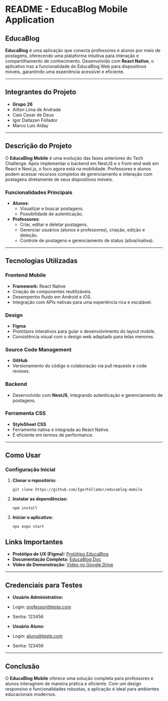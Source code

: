 README - EducaBlog Mobile Application
=====================================

EducaBlog
---------

**EducaBlog** é uma aplicação que conecta professores e alunos por meio de postagens, oferecendo uma plataforma intuitiva para interação e compartilhamento de conhecimento. Desenvolvido com **React Native**, o aplicativo traz a funcionalidade do EducaBlog Web para dispositivos móveis, garantindo uma experiência acessível e eficiente.

* * *

Integrantes do Projeto
----------------------

*   **Grupo 26**
*   Ailton Lima de Andrade
*   Caio Cesar de Deus
*   Igor Dallazen Follador
*   Marco Luis Alday

* * *

Descrição do Projeto
--------------------

O **EducaBlog Mobile** é uma evolução das fases anteriores do Tech Challenge. Após implementar o backend em NestJS e o front-end web em React e Next.js, o foco agora está na mobilidade. Professores e alunos podem acessar recursos completos de gerenciamento e interação com postagens diretamente de seus dispositivos móveis.

### Funcionalidades Principais

*   **Alunos**:
    *   Visualizar e buscar postagens.
    *   Possibilidade de autenticação.
*   **Professores**:
    *   Criar, editar e deletar postagens.
    *   Gerenciar usuários (alunos e professores), criação, edição e deleção.
    *   Controle de postagens e gerenciamento de status (ativa/inativa).
* * *

Tecnologias Utilizadas
----------------------

### Frontend Mobile

*   **Framework:** React Native
*   Criação de componentes reutilizáveis.
*   Desempenho fluido em Android e iOS.
*   Integração com APIs nativas para uma experiência rica e escalável.

### Design

*   **Figma**
*   Protótipos interativos para guiar o desenvolvimento do layout mobile.
*   Consistência visual com o design web adaptado para telas menores.

### Source Code Management

*   **GitHub**
*   Versionamento do código e colaboração via pull requests e code reviews.

### Backend

*   Desenvolvido com **NestJS**, integrando autenticação e gerenciamento de postagens.

### Ferramenta CSS

*   **StyleSheet CSS**
*   Ferramenta nativa e integrada ao React Native.
*   É eficiente em termos de performance.


* * *

Como Usar
---------

### Configuração Inicial

1.  **Clonar o repositório:**
    
        git clone https://github.com/IgorFollador/educablog-mobile
    
2.  **Instalar as dependências:**
    
        npm install
    
3.  **Iniciar o aplicativo:**
    
        npx expo start
    


Links Importantes
-----------------

*   **Protótipo de UX (Figma):** [Protótipo EducaBlog](https://www.figma.com/design/19ULgtwuq2rdpLHTXJ6KMS/EducaBlog---FrontEnd-UI?node-id=25-512&node-type=canvas)
*   **Documentação Completa:** [EducaBlog Doc](https://drive.google.com/drive/folders/1dZ-XE8y046M42XpLmcHl-tU7RD7eT2aj?usp=drive_link)
*   **Vídeo de Demonstração:** [Vídeo no Google Drive](https://drive.google.com/drive/folders/1dZ-XE8y046M42XpLmcHl-tU7RD7eT2aj?usp=drive_link)

* * *

Credenciais para Testes
-----------------------

*   **Usuário Administrativo:**
*   Login: professor@teste.com
*   Senha: 123456

*   **Usuário Aluno:**
*   Login: aluno@teste.com
*   Senha: 123456

* * *

Conclusão
---------

O **EducaBlog Mobile** oferece uma solução completa para professores e alunos interagirem de maneira prática e eficiente. Com um design responsivo e funcionalidades robustas, a aplicação é ideal para ambientes educacionais modernos.

